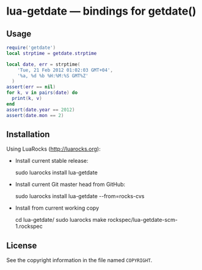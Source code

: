 lua-getdate — bindings for getdate()
====================================

Usage
-----

```lua
require('getdate')
local strptime = getdate.strptime

local date, err = strptime(
    'Tue, 21 Feb 2012 01:02:03 GMT+04',
    '%a, %d %b %H:%M:%S GMT%Z'
  )
assert(err == nil)
for k, v in pairs(date) do
  print(k, v)
end
assert(date.year == 2012)
assert(date.mon == 2)
```

Installation
------------

Using LuaRocks (http://luarocks.org):

* Install current stable release:

    sudo luarocks install lua-getdate

* Install current Git master head from GitHub:

    sudo luarocks install lua-getdate --from=rocks-cvs

* Install from current working copy

    cd lua-getdate/
    sudo luarocks make rockspec/lua-getdate-scm-1.rockspec

License
-------

See the copyright information in the file named `COPYRIGHT`.
